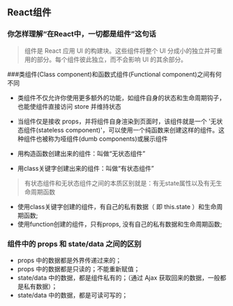 ## React组件
### 你怎样理解“在React中，一切都是组件”这句话
>组件是 React 应用 UI 的构建块。这些组件将整个 UI 分成小的独立并可重用的部分。每个组件彼此独立，而不会影响 UI 的其余部分。

###类组件(Class component)和函数式组件(Functional component)之间有何不同
+ 类组件不仅允许你使用更多额外的功能，如组件自身的状态和生命周期钩子，也能使组件直接访问 store 并维持状态
+ 当组件仅是接收 props，并将组件自身渲染到页面时，该组件就是一个 '无状态组件(stateless component)'，可以使用一个纯函数来创建这样的组件。这种组件也被称为哑组件(dumb components)或展示组件


+ 用构造函数创建出来的组件：叫做“无状态组件”
+ 用class关键字创建出来的组件：叫做“有状态组件”
>有状态组件和无状态组件之间的本质区别就是：有无state属性以及有无生命周期函数
+ 使用class关键字创建的组件，有自己的私有数据（ 即 this.state ）和生命周期函数;
+ 使用function创建的组件，只有props, 没有自己的私有数据和生命周期函数;

### 组件中的 props 和 state/data 之间的区别
+ props 中的数据都是外界传递过来的；
+ props 中的数据都是只读的；不能重新赋值；
+ state/data 中的数据，都是组件私有的；（通过 Ajax 获取回来的数据，一般都是私有数据）；
+ state/data 中的数据，都是可读可写的；

